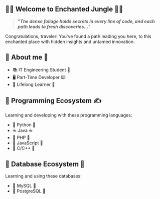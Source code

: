 ## :leaves::evergreen_tree: Welcome to Enchanted Jungle :palm_tree::deciduous_tree: ##

> **"*The dense foliage holds secrets in every line of code, and each path leads to fresh discoveries...*"**

Congratulations, traveler! You've found a path leading you here, to this enchanted place
with hidden insights and untamed innovation.

## :frog: About me :frog: ##
- :books: IT Engineering Student :triangular_ruler:
- :desktop_computer: Part-Time Developer :keyboard:
- :seedling: Lifelong Learner :sunrise:

## :open_file_folder: Programming Ecosystem :writing_hand: ##
Learning and developing with these programming languages:
- :snake: Python :snake:
- :coffee: Java :coffee:
- :elephant: PHP :elephant:
- :horse: JavaScript :horse:
- :leopard: C/C++ :leopard:

## :floppy_disk: Database Ecosystem :floppy_disk:
Learning and using these databases:
- :dolphin: MySQL :dolphin:
- :elephant: PostgreSQL :elephant:
